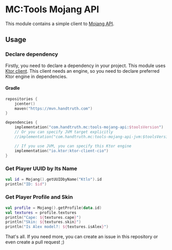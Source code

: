 MC:Tools Mojang API
============================================================

This module contains a simple client to [Mojang API](https://wiki.vg/Mojang_API).

Usage
------------------------------------------------------------

### Declare dependency

Firstly, you need to declare a dependency in your project. This module uses
[Ktor client]. This client needs an engine, so you need to declare preferred
Ktor engine in dependencies.

#### Gradle

```kotlin
repositories {
    jcenter()
    maven("https://mvn.handtruth.com")
}

dependencies {
    implementation("com.handtruth.mc:tools-mojang-api:$toolsVersion")
    // Or you can specify JVM target explicitly
    //implementation("com.handtruth.mc:tools-mojang-api-jvm:$toolsVersion")

    // If you use JVM, you can specify this Ktor engine
    implementation("io.ktor:ktor-client-cio")
}
```

### Get Player UUID by Its Name

```kotlin
val id = Mojang().getUUIDbyName("Ktlo").id
println("ID: $id")
```

### Get Player Profile and Skin

```kotlin
val profile = Mojang().getProfile(data.id)
val textures = profile.textures
println("Cape: ${textures.cape}")
println("Skin: ${textures.skin}")
println("Is Alex model?: ${textures.isAlex}")
```

That's all. If you need more, you can create an issue in this repository
or even create a pull request ;)

[Ktor client]: https://ktor.io/clients/index.html
